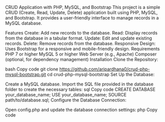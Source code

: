 CRUD Application with PHP, MySQL, and Bootstrap
This project is a simple CRUD (Create, Read, Update, Delete) application built using PHP, MySQL, and Bootstrap. It provides a user-friendly interface to manage records in a MySQL database.

Features
Create: Add new records to the database.
Read: Display records from the database in a tabular format.
Update: Edit and update existing records.
Delete: Remove records from the database.
Responsive Design: Uses Bootstrap for a responsive and mobile-friendly design.
Requirements
PHP 7 or higher
MySQL 5 or higher
Web Server (e.g., Apache)
Composer (optional, for dependency management)
Installation
Clone the Repository:

bash
Copy code
git clone https://github.com/aripardhana0/crud-php-mysql-bootstrap.git
cd crud-php-mysql-bootstrap
Set Up the Database:

Create a MySQL database.
Import the SQL file provided in the database folder to create the necessary tables:
sql
Copy code
CREATE DATABASE your_database_name;
USE your_database_name;
SOURCE path/to/database.sql;
Configure the Database Connection:

Open config.php and update the database connection settings:
php
Copy code
<?php
$servername = "localhost";
$username = "your_database_username";
$password = "your_database_password";
$dbname = "your_database_name";
Run the Application:

Open your web browser and navigate to the directory where the project is located, e.g., http://localhost/crud-php-mysql-bootstrap.
Usage
Create: Click on the "Add New Record" button to add a new record to the database.
Read: View the list of records in a table format on the main page.
Update: Click the "Edit" button next to a record to update its information.
Delete: Click the "Delete" button next to a record to remove it from the database.
Screenshots


Contributing
Contributions are welcome! Please fork this repository, make your changes, and submit a pull request.

License
This project is licensed under the MIT License. See the LICENSE file for more details.

Acknowledgements
Bootstrap
PHP
MySQL
